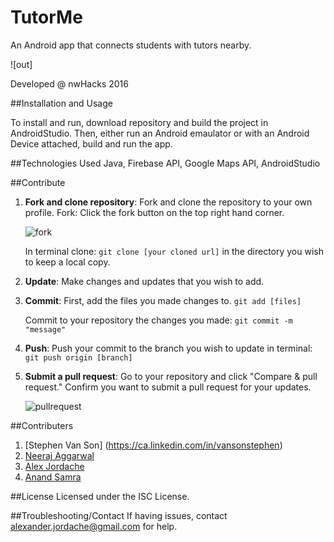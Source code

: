 # TutorMe

An Android app that connects students with tutors nearby.  

![out]

Developed @ nwHacks 2016

##Installation and Usage

To install and run, download repository and build the project in AndroidStudio. Then, either run an Android emaulator or with an Android Device attached, build and run the app. 

##Technologies Used
Java, Firebase API, Google Maps API, AndroidStudio

##Contribute
1. **Fork and clone repository**: Fork and clone the repository to your own profile.
    Fork: Click the fork button on the top right hand corner.

    ![fork](https://cloud.githubusercontent.com/assets/7104017/12533246/fe8d5a98-c1e6-11e5-93a6-81c4ffa81d54.png)
    
    In terminal clone: ```git clone [your cloned url]```
    in the directory you wish to keep a local copy.
2. **Update**: Make changes and updates that you wish to add.
3. **Commit**: First, add the files you made changes to. ```git add [files]```
    
    Commit to your repository the changes you made: ```git commit -m "message"```
4. **Push**: Push your commit to the branch you wish to update in terminal: ```git push origin [branch]```
5. **Submit a pull request**: Go to your repository and click "Compare & pull request." Confirm you want to submit a pull request for your updates. 

    ![pullrequest](https://cloud.githubusercontent.com/assets/7104017/12533289/70798ff4-c1e8-11e5-8c6b-c5916de487ee.png)

##Contributers
1. [Stephen Van Son] (https://ca.linkedin.com/in/vansonstephen)
2. [Neeraj Aggarwal](http://neerajaggarwal.com)
3. [Alex Jordache](http://alexjordache.me)
4. [Anand Samra](https://plus.google.com/u/0/111172209735409577829/about/p/pub)


##License
Licensed under the ISC License.

##Troubleshooting/Contact
If having issues, contact alexander.jordache@gmail.com for help.

